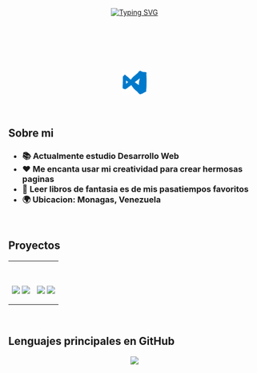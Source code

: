 <p align="center"><a href="https://git.io/typing-svg"><img src="https://readme-typing-svg.demolab.com?font=Righteous&size=30&duration=3000&pause=500&color=EB6262&center=true&vCenter=true&multiline=true&repeat=false&width=500&height=120&lines=Hola!+Me+llamo+Alejandra+Diaz+%F0%9F%99%8B%F0%9F%8F%BB%E2%80%8D%E2%99%80%EF%B8%8F;Desarrolladora+Web;Fronted" alt="Typing SVG" /></a></p>
<br>
<p align="center">
    <img width="500px" src="https://thumbs.gfycat.com/JauntyScrawnyKitten-size_restricted.gif" alt="">
</p>
<br>
<p align="center"><img width="50px" src="https://raw.githubusercontent.com/nullptr7/nullptr7/master/resources/visual-studio-code.gif" alt=""></p>
<p align="center"><img width="50px" src="https://giphy.com/gifs/devrock-python-django-edr-KAq5w47R9rmTuvWOWa" alt=""></p>
<h2>Sobre mi</h2>
<h3>
    <ul>
        <li>📚 Actualmente estudio Desarrollo Web</li>
        <li>❤ Me encanta usar mi creatividad para crear hermosas paginas</li>
        <li>📖 Leer libros de fantasia es de mis pasatiempos favoritos</li>
        <li>🌍 Ubicacion: Monagas, Venezuela</li>
    </ul>
</h3>
<br>
<h2>Proyectos</h2>
<table align="center">
    <tr>
        <td valign="center">
            <img width="350px" src="https://raw.githubusercontent.com/alejandra-diaz9/Clon-netflix/main/imagenes/Captura%20de%20pantalla%202023-02-15%20224255.jpg.png" alt="">
           <p align="center"><br><a align="center" href="https://github.com/alejandra-diaz9/Clon-netflix"><img src="https://img.shields.io/static/v1?label=Codigo&message=NETFLIX&color=purple&style=flat&logo=github&logo-color=white"/></a>
            <a align="center" href="https://alejandra-diaz9.github.io/Clon-netflix/"><img src="https://img.shields.io/static/v1?label=Visitar&message=NETFLIX&color=purple&style=flat&logo=github&logo-color=white"/></a></p>
        </td>
        <td>
            <img width="350px" src="https://raw.githubusercontent.com/alejandra-diaz9/Cronometro/main/cronometro2.png" alt="">
           <p align="center"><br><a align="center" href="https://github.com/alejandra-diaz9/Cronometro"><img src="https://img.shields.io/static/v1?label=Codigo&message=CRONOMETRO&color=purple&style=flat&logo=github&logo-color=white"/></a>
            <a align="center" href="https://alejandra-diaz9.github.io/Cronometro/"><img src="https://img.shields.io/static/v1?label=Visitar&message=CRONOMETRO&color=purple&style=flat&logo=github&logo-color=white"/></a></p>
        </td>
    </tr>
</table>
<br>
<h2>Lenguajes principales en GitHub</h2>
<p align="center"><img src="https://github-readme-stats.vercel.app/api/top-langs/?username=ale-mar9&theme=material-palenight&custom_title=Lenguajes%20mas%20usados&card_width=400"></p>
